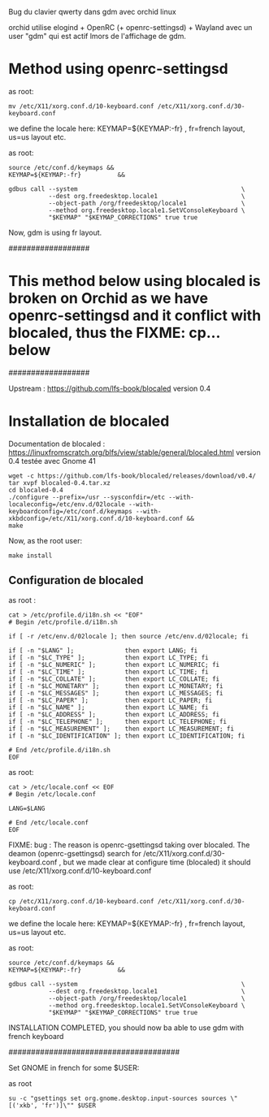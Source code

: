 Bug du clavier qwerty dans gdm avec orchid linux

orchid utilise elogind + OpenRC (+ openrc-settingsd) + Wayland avec un user "gdm" qui est actif lmors de l'affichage de gdm.

# Method using openrc-settingsd

as root: 
```
mv /etc/X11/xorg.conf.d/10-keyboard.conf /etc/X11/xorg.conf.d/30-keyboard.conf
```

we define the locale here: KEYMAP=${KEYMAP:-fr} , fr=french layout, us=us layout etc.

as root:

```
source /etc/conf.d/keymaps &&
KEYMAP=${KEYMAP:-fr}          &&

gdbus call --system                                             \
           --dest org.freedesktop.locale1                       \
           --object-path /org/freedesktop/locale1               \
           --method org.freedesktop.locale1.SetVConsoleKeyboard \
           "$KEYMAP" "$KEYMAP_CORRECTIONS" true true
```

Now, gdm is using fr layout.


##################
# This method below using blocaled is broken on Orchid as we have openrc-settingsd and it conflict with blocaled, thus the FIXME: cp... below
##################

Upstream :
https://github.com/lfs-book/blocaled
version 0.4

# Installation de blocaled

Documentation de blocaled :
https://linuxfromscratch.org/blfs/view/stable/general/blocaled.html
version 0.4 testée avec Gnome 41
```
wget -c https://github.com/lfs-book/blocaled/releases/download/v0.4/
tar xvpf blocaled-0.4.tar.xz
cd blocaled-0.4
./configure --prefix=/usr --sysconfdir=/etc --with-localeconfig=/etc/env.d/02locale --with-keyboardconfig=/etc/conf.d/keymaps --with-xkbdconfig=/etc/X11/xorg.conf.d/10-keyboard.conf &&
make
```
Now, as the root user:
```
make install
````
## Configuration de blocaled

as root :
```
cat > /etc/profile.d/i18n.sh << "EOF"
# Begin /etc/profile.d/i18n.sh

if [ -r /etc/env.d/02locale ]; then source /etc/env.d/02locale; fi

if [ -n "$LANG" ];              then export LANG; fi
if [ -n "$LC_TYPE" ];           then export LC_TYPE; fi
if [ -n "$LC_NUMERIC" ];        then export LC_NUMERIC; fi
if [ -n "$LC_TIME" ];           then export LC_TIME; fi
if [ -n "$LC_COLLATE" ];        then export LC_COLLATE; fi
if [ -n "$LC_MONETARY" ];       then export LC_MONETARY; fi
if [ -n "$LC_MESSAGES" ];       then export LC_MESSAGES; fi
if [ -n "$LC_PAPER" ];          then export LC_PAPER; fi
if [ -n "$LC_NAME" ];           then export LC_NAME; fi
if [ -n "$LC_ADDRESS" ];        then export LC_ADDRESS; fi
if [ -n "$LC_TELEPHONE" ];      then export LC_TELEPHONE; fi
if [ -n "$LC_MEASUREMENT" ];    then export LC_MEASUREMENT; fi
if [ -n "$LC_IDENTIFICATION" ]; then export LC_IDENTIFICATION; fi

# End /etc/profile.d/i18n.sh
EOF
```

as root:
```
cat > /etc/locale.conf << EOF
# Begin /etc/locale.conf

LANG=$LANG

# End /etc/locale.conf
EOF
```

FIXME: bug : The reason is openrc-gsettingsd taking over blocaled. The deamon (openrc-gsettingsd) search for /etc/X11/xorg.conf.d/30-keyboard.conf , but we made clear at configure time (blocaled) it should use /etc/X11/xorg.conf.d/10-keyboard.conf

as root: 
```
cp /etc/X11/xorg.conf.d/10-keyboard.conf /etc/X11/xorg.conf.d/30-keyboard.conf
```

we define the locale here: KEYMAP=${KEYMAP:-fr} , fr=french layout, us=us layout etc.

as root:
```
source /etc/conf.d/keymaps &&
KEYMAP=${KEYMAP:-fr}          &&

gdbus call --system                                             \
           --dest org.freedesktop.locale1                       \
           --object-path /org/freedesktop/locale1               \
           --method org.freedesktop.locale1.SetVConsoleKeyboard \
           "$KEYMAP" "$KEYMAP_CORRECTIONS" true true
```

INSTALLATION COMPLETED, you should now ba able to use gdm with french keyboard

######################################

Set GNOME in french for some $USER:

as root
```
su -c "gsettings set org.gnome.desktop.input-sources sources \"[('xkb', 'fr')]\"" $USER
```
